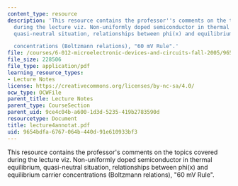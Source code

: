 ```yaml
---
content_type: resource
description: 'This resource contains the professor''s comments on the topics covered
  during the lecture viz. Non-uniformly doped semiconductor in thermal equilibrium,
  quasi-neutral situation, relationships between phi(x) and equilibrium carrier

  concentrations (Boltzmann relations), "60 mV Rule".'
file: /courses/6-012-microelectronic-devices-and-circuits-fall-2005/9654bdfa6767064b440d91e610933bf3_lecture4annotat.pdf
file_size: 228506
file_type: application/pdf
learning_resource_types:
- Lecture Notes
license: https://creativecommons.org/licenses/by-nc-sa/4.0/
ocw_type: OCWFile
parent_title: Lecture Notes
parent_type: CourseSection
parent_uid: 9ce4c04b-a600-1d3d-5235-419b2783590d
resourcetype: Document
title: lecture4annotat.pdf
uid: 9654bdfa-6767-064b-440d-91e610933bf3
---
```

This resource contains the professor's comments on the topics covered during the lecture viz. Non-uniformly doped semiconductor in thermal equilibrium, quasi-neutral situation, relationships between phi(x) and equilibrium carrier
concentrations (Boltzmann relations), "60 mV Rule".